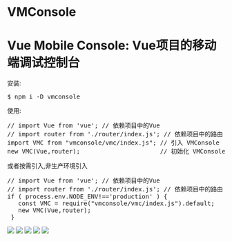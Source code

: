 <h1>VMConsole</h1>
<h1>Vue Mobile Console: Vue项目的移动端调试控制台</h1>


安装: 
<pre>
$ npm i -D vmconsole
</pre>

使用: 
<pre>
// import Vue from 'vue'; // 依赖项目中的Vue  
// import router from './router/index.js'; // 依赖项目中的路由 
import VMC from "vmconsole/vmc/index.js"; // 引入 VMConsole  
new VMC(Vue,router);                      // 初始化 VMConsole  
</pre>


或者按需引入,非生产环境引入
<pre>
// import Vue from 'vue'; // 依赖项目中的Vue  
// import router from './router/index.js'; // 依赖项目中的路由 
if ( process.env.NODE_ENV!=='production' ) {
   const VMC = require("vmconsole/vmc/index.js").default; 
   new VMC(Vue,router);
 }
</pre>


<img src="./doc/console.png" > 
<img src="./doc/element.png" > 
<img src="./doc/network.png" > 
<img src="./doc/routes.png" > 
<img src="./doc/storage.png" > 





 




















